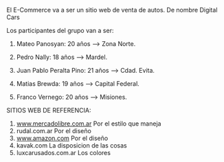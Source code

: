 El E-Commerce va a ser un sitio web de venta de autos. De nombre Digital Cars

Los participantes del grupo van a ser:

1. Mateo Panosyan: 20 años --> Zona Norte.

2. Pedro Nally: 18 años --> Mardel.

3. Juan Pablo Peralta Pino: 21 años --> Cdad. Evita.

4. Matias Brewda: 19 años --> Capital Federal.

5. Franco Vernego: 20 años --> Misiones.


SITIOS WEB DE REFERENCIA:

1. www.mercadolibre.com.ar
Por el estilo que maneja
2. rudal.com.ar
Por el diseño
3. www.amazon.com
Por el diseño
4. kavak.com
La disposicion de las cosas
5. luxcarusados.com.ar
Los colores